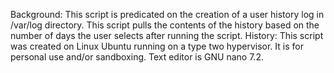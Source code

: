 Background: This script is predicated on the creation of a user history log in /var/log directory. This script pulls the contents of the history based on the number of days the user selects after running the script.
History: This script was created on Linux Ubuntu running on a type two hypervisor. It is for personal use and/or sandboxing. Text editor is GNU nano 7.2.
